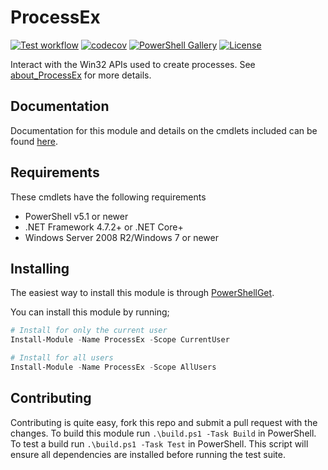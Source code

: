 # ProcessEx

[![Test workflow](https://github.com/jborean93/ProcessEx/workflows/Test%20ProcessEx/badge.svg)](https://github.com/jborean93/ProcessEx/actions/workflows/ci.yml)
[![codecov](https://codecov.io/gh/jborean93/ProcessEx/branch/main/graph/badge.svg?token=b51IOhpLfQ)](https://codecov.io/gh/jborean93/ProcessEx)
[![PowerShell Gallery](https://img.shields.io/powershellgallery/dt/ProcessEx.svg)](https://www.powershellgallery.com/packages/ProcessEx)
[![License](https://img.shields.io/badge/license-MIT-blue.svg)](https://github.com/jborean93/ProcessEx/blob/main/LICENSE)

Interact with the Win32 APIs used to create processes.
See [about_ProcessEx](docs/en-US/about_ProcessEx.md) for more details.

## Documentation

Documentation for this module and details on the cmdlets included can be found [here](docs/en-US/ProcessEx.md).

## Requirements

These cmdlets have the following requirements

* PowerShell v5.1 or newer
* .NET Framework 4.7.2+ or .NET Core+
* Windows Server 2008 R2/Windows 7 or newer

## Installing

The easiest way to install this module is through
[PowerShellGet](https://learn.microsoft.com/en-us/powershell/scripting/gallery/overview#the-powershellget-module).

You can install this module by running;

```powershell
# Install for only the current user
Install-Module -Name ProcessEx -Scope CurrentUser

# Install for all users
Install-Module -Name ProcessEx -Scope AllUsers
```

## Contributing

Contributing is quite easy, fork this repo and submit a pull request with the changes.
To build this module run `.\build.ps1 -Task Build` in PowerShell.
To test a build run `.\build.ps1 -Task Test` in PowerShell.
This script will ensure all dependencies are installed before running the test suite.
